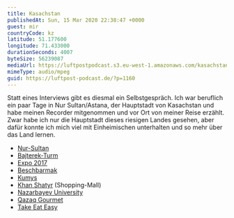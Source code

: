 ```yaml
---
title: Kasachstan
publishedAt: Sun, 15 Mar 2020 22:38:47 +0000
guest: mir
countryCode: kz
latitude: 51.177600
longitude: 71.433000
durationSeconds: 4007
byteSize: 56239087
mediaUrl: https://luftpostpodcast.s3.eu-west-1.amazonaws.com/kasachstan.mp3
mimeType: audio/mpeg
guid: https://luftpost-podcast.de/?p=1160
---
```


Statt eines Interviews gibt es diesmal ein Selbstgespräch. Ich war beruflich ein paar Tage in Nur Sultan/Astana, der Hauptstadt von Kasachstan und habe meinen Recorder mitgenommen und vor Ort von meiner Reise erzählt. Zwar habe ich nur die Hauptstadt dieses riesigen Landes gesehen, aber dafür konnte ich mich viel mit Einheimischen unterhalten und so mehr über das Land lernen. 
* [Nur-Sultan](https://de.wikipedia.org/wiki/Nur-Sultan)
* [Bajterek-Turm](https://de.wikipedia.org/wiki/Bajterek-Turm)
* [Expo 2017](https://de.wikipedia.org/wiki/Expo%5F2017)
* [Beschbarmak](https://de.wikipedia.org/wiki/Beschbarmak)
* [Kumys](https://de.wikipedia.org/wiki/Kumys)
* [Khan Shatyr](https://de.wikipedia.org/wiki/Khan%5FShatyr) (Shopping-Mall)
* [Nazarbayev University](https://en.wikipedia.org/wiki/Nazarbayev%5FUniversity)
* [Qazaq Gourmet](https://www.tripadvisor.co.uk/Restaurant%5FReview-g293944-d12241864-Reviews-Qazaq%5FGourmet-Nur%5FSultan%5FAkmola%5FProvince.html)
* [Take Eat Easy](https://www.tripadvisor.co.uk/Restaurant%5FReview-g293944-d17675672-Reviews-Take%5FEat%5FEasy-Nur%5FSultan%5FAkmola%5FProvince.html)
